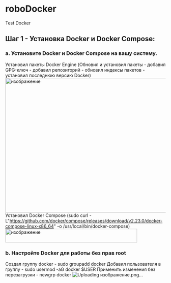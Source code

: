 # roboDocker
Test Docker
## Шаг 1 - Установка Docker и Docker Compose:
### а. Установите Docker и Docker Compose на вашу систему.
Установил пакеты Docker Engine (Обновил и установил пакеты - добавил GPG-ключ - добавил репозиторий - обновил индексы пакетов - установил последнюю версию Docker)
<img width="761" height="424" alt="изображение" src="https://github.com/user-attachments/assets/5587813b-198f-4ba0-afc7-2a5b66fe51e0" />
Установил Docker Compose (sudo curl -L"https://github.com/docker/compose/releases/download/v2.23.0/docker-compose-linux-x86_64" -o /usr/local/bin/docker-compose)
<img width="414" height="43" alt="изображение" src="https://github.com/user-attachments/assets/b95ca8cb-601d-4d2a-bce8-37e4f29a74f0" />
### b. Настройте Docker для работы без прав root
Cоздал группу docker - sudo groupadd docker
Добавил пользователя в группу - sudo usermod -aG docker $USER
Применить изменения без перезагрузки - newgrp docker
![Uploading изображение.png…]()
